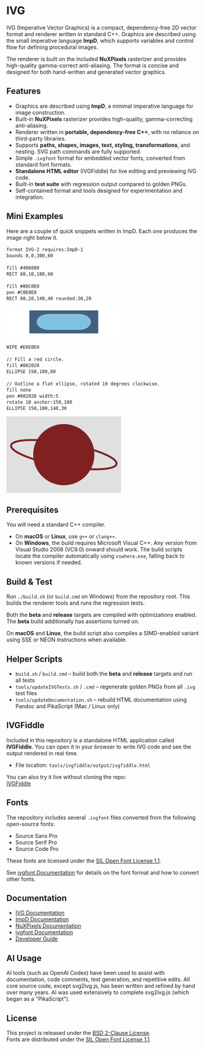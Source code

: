 # IVG

IVG (Imperative Vector Graphics) is a compact, dependency-free 2D vector format and renderer written in standard C++. Graphics are described using the small imperative language **ImpD**, which supports variables and control flow for defining procedural images.

The renderer is built on the included **NuXPixels** rasterizer and provides high-quality gamma-correct anti-aliasing. The format is concise and designed for both hand-written and generated vector graphics.

## Features

- Graphics are described using **ImpD**, a minimal imperative language for image construction.  
- Built-in **NuXPixels** rasterizer provides high-quality, gamma-correcting anti-aliasing.  
- Renderer written in **portable, dependency-free C++**, with no reliance on third-party libraries.  
- Supports **paths, shapes, images, text, styling, transformations**, and nesting. SVG path commands are fully supported.
- Simple `.ivgfont` format for embedded vector fonts, converted from standard font formats.
- **Standalone HTML editor** (IVGFiddle) for live editing and previewing IVG code.  
- Built-in **test suite** with regression output compared to golden PNGs.  
- Self-contained format and tools designed for experimentation and integration.

## Mini Examples


Here are a couple of quick snippets written in ImpD. Each one produces the image right below it.

```ImpD
format IVG-2 requires:ImpD-1
bounds 0,0,300,80

fill #406080
RECT 60,10,180,60

fill #80C0E0
pen #C0E0E0
RECT 80,20,140,40 rounded:30,20
```
![Rounded rectangle example](docs/images/rectExample.png)

```ImpD
WIPE #E0E0E0

// Fill a red circle.
fill #802020
ELLIPSE 150,100,80

// Outline a flat ellipse, rotated 10 degrees clockwise.
fill none
pen #802020 width:5
rotate 10 anchor:150,100
ELLIPSE 150,100,140,30
```
![Ellipse example](docs/images/ellipseExample.png)

## Prerequisites

You will need a standard C++ compiler.

- On **macOS** or **Linux**, use `g++` or `clang++`.
- On **Windows**, the build requires Microsoft Visual C++. Any version from Visual Studio 2008 (VC9.0) onward should work. The build scripts locate the compiler automatically using `vswhere.exe`, falling back to known versions if needed.

## Build & Test

Run `./build.sh` (or `build.cmd` on Windows) from the repository root. This builds the renderer tools and runs the regression tests.

Both the **beta** and **release** targets are compiled with optimizations enabled. The **beta** build additionally has assertions turned on.

On **macOS** and **Linux**, the build script also compiles a SIMD-enabled variant using SSE or NEON instructions when available.

## Helper Scripts

- `build.sh` / `build.cmd` – build both the **beta** and **release** targets and run all tests  
- `tools/updateIVGTests.sh` / `.cmd` – regenerate golden PNGs from all `.ivg` test files
- `tools/updateDocumentation.sh` – rebuild HTML documentation using Pandoc and PikaScript (Mac / Linux only)

## IVGFiddle

Included in this repository is a standalone HTML application called **IVGFiddle**. You can open it in your browser to write IVG code and see the output rendered in real time.

- File location: `tools/ivgfiddle/output/ivgfiddle.html`

You can also try it live without cloning the repo:  
[IVGFiddle](https://htmlpreview.github.io/?https://github.com/malstrom72/IVG/blob/main/tools/ivgfiddle/output/ivgfiddle.html)

## Fonts

The repository includes several `.ivgfont` files converted from the following open-source fonts:

- Source Sans Pro  
- Source Serif Pro  
- Source Code Pro  

These fonts are licensed under the [SIL Open Font License 1.1](https://scripts.sil.org/OFL).

See [ivgfont Documentation](docs/ivgfont%20Documentation.md) for details on the font format and how to convert other fonts.

## Documentation

- [IVG Documentation](docs/IVG%20Documentation.md)
- [ImpD Documentation](docs/ImpD%20Documentation.md)
- [NuXPixels Documentation](docs/NuXPixels%20Documentation.md)
- [ivgfont Documentation](docs/ivgfont%20Documentation.md)
- [Developer Guide](docs/Developer%20Guide.md)

## AI Usage

AI tools (such as OpenAI Codex) have been used to assist with documentation, code comments, test generation, and repetitive edits. All core source code, except svg2ivg.js, has been written and refined by hand over many years. AI was used extensively to complete svg2ivg.js (which began as a "PikaScript").

## License

This project is released under the [BSD 2-Clause License](LICENSE).  
Fonts are distributed under the [SIL Open Font License 1.1](https://scripts.sil.org/OFL).

